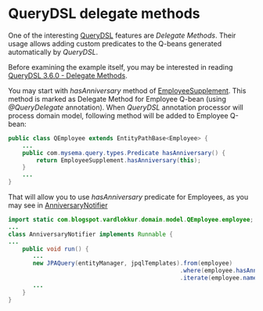 # QueryDSL delegate methods

One of the interesting [QueryDSL](http://www.querydsl.com/) features are _Delegate Methods_. Their usage allows adding
custom predicates to the Q-beans generated automatically by _QueryDSL_.

Before examining the example itself, you may be interested in reading [QueryDSL 3.6.0 - Delegate Methods](http://www.querydsl.com/static/querydsl/3.6.0/reference/html/ch03s03.html#d0e2357).

You may start with _hasAnniversary_ method of
[EmployeeSupplement](src/main/java/com/blogspot/vardlokkur/domain/model/EmployeeSupplement.java).
This method is marked as Delegate Method for Employee Q-bean (using _@QueryDelegate_ annotation).
When _QueryDSL_ annotation processor will process domain model, following method will be added to Employee Q-bean:
```java
public class QEmployee extends EntityPathBase<Employee> {
    ...
    public com.mysema.query.types.Predicate hasAnniversary() {
        return EmployeeSupplement.hasAnniversary(this);
    }
    ...
}
```
That will allow you to use _hasAnniversary_ predicate for Employees, as you may see in
[AnniversaryNotifier](src/main/java/com/blogspot/vardlokkur/domain/model/AnniversaryNotifier.java)
```java
import static com.blogspot.vardlokkur.domain.model.QEmployee.employee;
...
class AnniversaryNotifier implements Runnable {
...
    public void run() {
       ...
       new JPAQuery(entityManager, jpqlTemplates).from(employee)
                                                 .where(employee.hasAnniversary())
                                                 .iterate(employee.name, employee.dateEmployed)
       ...
    }
}
```


